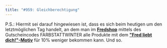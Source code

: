 ```yaml
---
title: "#959: Gleichberechtigung"
---
```


P.S.:
Hiermit sei darauf hingewiesen ist, dass es sich beim heutigen um den letztmöglichen Tag handelt, an dem man im <a href="http://fredshop.spreadshirt.net/"><strong>Fredshop</strong></a> mittels des Gutscheincodes FARBSTATTWINTER alle Produkte mit dem <a href="http://125913.spreadshirt.net/de/DE/Shop/Index/design/design/Fred-liebt-dich-4737226"><strong>"Fred liebt dich!"-Motiv</strong></a> für 10% weniger bekommen kann.
Und so.

